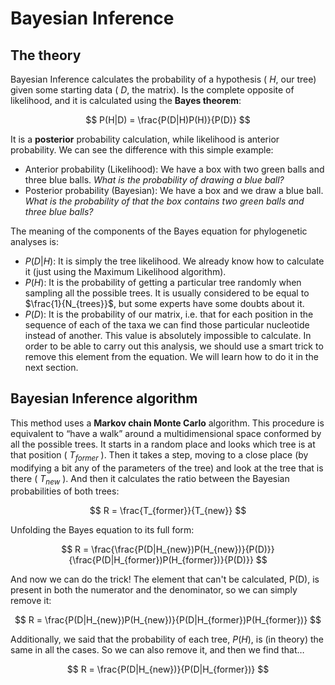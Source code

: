 # Bayesian Inference

## The theory

Bayesian Inference calculates the probability of a hypothesis ( $H$, our tree) given some starting data ( $D$, the matrix). Is the complete opposite of likelihood, and it is calculated using the **Bayes theorem**:

$$
P(H|D) = \frac{P(D|H)P(H)}{P(D)}
$$

It is a **posterior** probability calculation, while likelihood is anterior probability. We can see the difference with this simple example:

-	Anterior probability (Likelihood): We have a box with two green balls and three blue balls. *What is the probability of drawing a blue ball?*
-	Posterior probability (Bayesian): We have a box and we draw a blue ball. *What is the probability of that the box contains two green balls and three blue balls?*

The meaning of the components of the Bayes equation for phylogenetic analyses is:

-	$P(D|H)$: It is simply the tree likelihood. We already know how to calculate it (just using the Maximum Likelihood algorithm).
-	$P(H)$: It is the probability of getting a particular tree randomly when sampling all the possible trees. It is usually considered to be equal to $\frac{1}{N_{trees}}$, but some experts have some doubts about it.
-	$P(D)$: It is the probability of our matrix, i.e. that for each position in the sequence of each of the taxa we can find those particular nucleotide instead of another. This value is absolutely impossible to calculate. In order to be able to carry out this analysis, we should use a smart trick to remove this element from the equation. We will learn how to do it in the next section.

## Bayesian Inference algorithm

This method uses a **Markov chain Monte Carlo** algorithm. This procedure is equivalent to “have a walk” around a multidimensional space conformed by all the possible trees. It starts in a random place and looks which tree is at that position ( $T_{former}$ ). Then it takes a step, moving to a close place (by modifying a bit any of the parameters of the tree) and look at the tree that is there ( $T_{new}$ ). And then it calculates the ratio between the Bayesian probabilities of both trees:

$$
R = \frac{T_{former}}{T_{new}}
$$

Unfolding the Bayes equation to its full form:

$$
R = \frac{\frac{P(D|H_{new})P(H_{new})}{P(D)}}{\frac{P(D|H_{former})P(H_{former})}{P(D)}}
$$

And now we can do the trick! The element that can't be calculated, P(D), is present in both the numerator and the denominator, so we can simply remove it:

$$
R = \frac{P(D|H_{new})P(H_{new})}{P(D|H_{former})P(H_{former})}
$$

Additionally, we said that the probability of each tree, $P(H)$, is (in theory) the same in all the cases. So we can also remove it, and then we find that…

$$
R = \frac{P(D|H_{new})}{P(D|H_{former})}
$$


